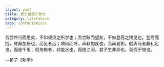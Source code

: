 ```yaml
---
layout: post
title: 君子善假于物也
category: literature
tags: confucianists 
---
```


吾尝终日而思矣，不如须臾之所学也；吾尝跂而望矣，不如登高之博见也。登高而招，臂非加长也，而见者远；顺风而呼，声非加疾也，而闻者彰。假舆马者非利足也，而致千里；假舟楫者，非能水也，而绝江河。君子生非异也，善假于物也。

—荀子《劝学》

